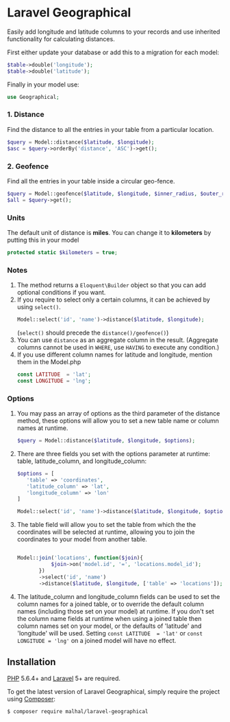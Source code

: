 # Laravel Geographical
Easily add longitude and latitude columns to your records and use inherited functionality for calculating distances.

First either update your database or add this to a migration for each model:

```php
$table->double('longitude');
$table->double('latitude');
```

Finally in your model use:
```php
use Geographical;
```

### 1. Distance

Find the distance to all the entries in your table from a particular location.

```php
$query = Model::distance($latitude, $longitude);
$asc = $query->orderBy('distance', 'ASC')->get();
 ```

### 2. Geofence

Find all the entries in your table inside a circular geo-fence.

```php
$query = Model::geofence($latitude, $longitude, $inner_radius, $outer_radius);
$all = $query->get();
```

### Units

The default unit of distance is **miles**. You can change it to **kilometers** by putting this in your model
```php
protected static $kilometers = true;
```

### Notes

1. The method returns a `Eloquent\Builder` object so that you can add optional conditions if you want.
2. If you require to select only a certain columns, it can be achieved by using `select()`.
    ```php
    Model::select('id', 'name')->distance($latitude, $longitude);
    ```
    (`select()` should precede the `distance()/geofence()`)
3. You can use `distance` as an aggregate column in the result.
(Aggregate columns cannot be used in `WHERE`, use `HAVING` to execute any condition.)
4. If you use different column names for latitude and longitude, mention them in the Model.php
    ```php
    const LATITUDE  = 'lat';
    const LONGITUDE = 'lng';
    ```

### Options

1. You may pass an array of options as the third parameter of the distance method, these options will allow you to set a new table name or column names at runtime.
     ```php
    $query = Model::distance($latitude, $longitude, $options);
    ```

2. There are three fields you set with the options parameter at runtime: table, latitude_column, and longitude_column:
    ```php
    $options = [
       'table' => 'coordinates',
       'latitude_column' => 'lat',
       'longitude_column' => 'lon'
    ]
   
    Model::select('id', 'name')->distance($latitude, $longitude, $options);
    ```
3. The table field will allow you to set the table from which the the coordinates will be selected at runtime, allowing you to join the coordinates to your model from another table.
    ```php
   
   Model::join('locations', function($join){ 
               $join->on('model.id', '=', 'locations.model_id');
           })
           ->select('id', 'name')
           ->distance($latitude, $longitude, ['table' => 'locations']);
    ```
4. The latitude_column and longitude_column fields can be used to set the column names for a joined table, or to override the default column names (including those set on your model) at runtime. If you don't set the column name fields at runtime when using a joined table then column names set on your model, or the defaults of 'latitude' and 'longitude' will be used. Setting `const LATITUDE  = 'lat'` or `const LONGITUDE = 'lng'` on a joined model will have no effect.
                                                                                                                                                                                                     
 
## Installation

[PHP](https://php.net) 5.6.4+ and [Laravel](http://laravel.com) 5+ are required.

To get the latest version of Laravel Geographical, simply require the project using [Composer](https://getcomposer.org):

```bash
$ composer require malhal/laravel-geographical
```
